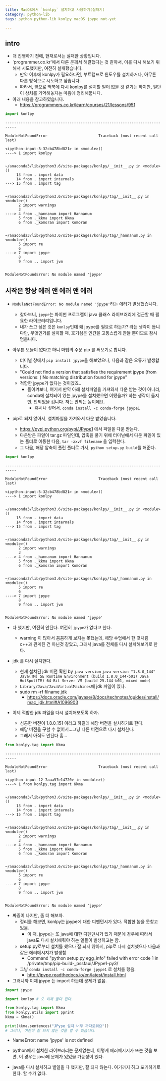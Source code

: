 ```yaml
---
title: MacOS에서 `konlpy` 설치하고 사용하기(실패기)
category: python-lib
tags: python python-lib konlpy macOS jpype not-yet

---
```


## intro

- 더 진행하기 전에, 현재로서는 실패한 상황입니다.
- 'programmer.co.kr'에서 다른 분께서 해결했다는 것 같아서, 이를 다시 해보기 위해서 시도했지만, 여전히 실패했습니다. 
    - 만약 이후에 konlpy가 필요하다면, 부트캠프로 윈도우를 설치하거나, 아무튼 다른 방식으로 시도하고 싶습니다.
    - 따라서, 앞으로 맥북에 다시 konlpy를 설치할 일이 없을 것 같기는 하지만, 일단 이 상처를 기억해놓자는 마음에 정리해둡니다. 
- 아래 내용을 참고하였습니다. 
    - https://programmers.co.kr/learn/courses/21/lessons/951



```python
import konlpy
```


    ---------------------------------------------------------------------------

    ModuleNotFoundError                       Traceback (most recent call last)

    <ipython-input-3-32cb478bd821> in <module>()
    ----> 1 import konlpy
    

    ~/anaconda3/lib/python3.6/site-packages/konlpy/__init__.py in <module>()
         13 from . import data
         14 from . import internals
    ---> 15 from . import tag
    

    ~/anaconda3/lib/python3.6/site-packages/konlpy/tag/__init__.py in <module>()
          2 import warnings
          3 
    ----> 4 from ._hannanum import Hannanum
          5 from ._kkma import Kkma
          6 from ._komoran import Komoran


    ~/anaconda3/lib/python3.6/site-packages/konlpy/tag/_hannanum.py in <module>()
          5 import re
          6 
    ----> 7 import jpype
          8 
          9 from .. import jvm


    ModuleNotFoundError: No module named 'jpype'


## 시작은 항상 에러 앤 에러 앤 에러 

- `ModuleNotFoundError: No module named 'jpype'`라는 에러가 발생했습니다. 
    - 찾아보니, `jpype`는 파이썬 프로그램이 java 클래스 라이브러리에 접근할 때 필요한 라이브러리입니다. 
    - 내가 쓰고 싶은 것은 `konlpy`인데 왜 jpype를 필요로 하는가? 라는 생각이 듭니다만, 무엇인가를 설치할 때, 호기심은 인간을 고통스럽게 만들 뿐이므로 잠시 멈춥니다. 
    
- 아무튼 모듈이 없다고 하니 마법의 주문 pip 를 써보기로 합니다. 
    - 터미널 창에서 `pip install jpype`을 해보았으나, 다음과 같은 오류가 발생합니다. 
    - "Could not find a version that satisfies the requirement jpype (from versions: ) No matching distribution found for jpype"
    - 적합한 jpype가 없다는 것이겠죠..
        - 돌이켜보니, 여기서 만약 아래 설치파일을 가져와서 다운 받는 것이 아니라, conda에 설치되어 있는 jpype를 설치했으면 어땠을까? 하는 생각이 들지만, 안되었을 겁니다. 저는 안되는 놈이에요. 
            - 혹시나 싶어서. `conda install -c conda-forge jpype1`

- pip로 되지 않아서, 설치파일을 가져와서 다운 받았습니다. 
    - https://pypi.python.org/pypi/JPype1 에서 파일을 다운 받는다. 
    - 다운받은 파일이 tar.gz 파일인데, 압축을 풀기 위해 터미널에서 다운 파일이 있는 폴더로 이동한 다음, `tar -zxvf filename` 을 입력한다. 
    - 그 다음, 해당 압축이 풀린 폴더로 가서, `python setup.py build`를 해준다.


```python
import konlpy
```


    ---------------------------------------------------------------------------

    ModuleNotFoundError                       Traceback (most recent call last)

    <ipython-input-5-32cb478bd821> in <module>()
    ----> 1 import konlpy
    

    ~/anaconda3/lib/python3.6/site-packages/konlpy/__init__.py in <module>()
         13 from . import data
         14 from . import internals
    ---> 15 from . import tag
    

    ~/anaconda3/lib/python3.6/site-packages/konlpy/tag/__init__.py in <module>()
          2 import warnings
          3 
    ----> 4 from ._hannanum import Hannanum
          5 from ._kkma import Kkma
          6 from ._komoran import Komoran


    ~/anaconda3/lib/python3.6/site-packages/konlpy/tag/_hannanum.py in <module>()
          5 import re
          6 
    ----> 7 import jpype
          8 
          9 from .. import jvm


    ModuleNotFoundError: No module named 'jpype'


- 다 했지만, 여전히 안된다. 여전히 `jpype`가 없다고 한다. 
    - warning 이 많아서 꼼꼼하게 보지는 못했는데, 해당 수업에서 한 것처럼 c++과 관계된 건 아닌것 같았고, 그래서 java를 전체를 다시 설치해보기로 한다. 

- jdk 를 다시 설치한다.
    - 현재 설치된 jdk 버전 확인 by `java version`
        `
        java version "1.8.0_144"
        Java(TM) SE Runtime Environment (build 1.8.0_144-b01)
        Java HotSpot(TM) 64-Bit Server VM (build 25.144-b01, mixed mode)
        `
    - `Library/Java/JavaVirtualMachines`에 jdk 파일이 있다. 
    - sudo rm -rf filname.jdk
        - https://docs.oracle.com/javase/8/docs/technotes/guides/install/mac_jdk.html#A1096903
- 이제 적합한 jdk 파일을 다시 설치해보도록 하자. 
    - 성공한 버전이 1.8.0_151 이라고 하길래 해당 버전을 설치하기로 한다. 
    - 해당 버전을 구할 수 없어서...그냥 다른 버전으로 다시 설치한다. 
    - 그래서 아직도 안된다 흠...


```python
from konlpy.tag import Kkma
```


    ---------------------------------------------------------------------------

    ModuleNotFoundError                       Traceback (most recent call last)

    <ipython-input-12-7aaa57e14720> in <module>()
    ----> 1 from konlpy.tag import Kkma
    

    ~/anaconda3/lib/python3.6/site-packages/konlpy/__init__.py in <module>()
         13 from . import data
         14 from . import internals
    ---> 15 from . import tag
    

    ~/anaconda3/lib/python3.6/site-packages/konlpy/tag/__init__.py in <module>()
          2 import warnings
          3 
    ----> 4 from ._hannanum import Hannanum
          5 from ._kkma import Kkma
          6 from ._komoran import Komoran


    ~/anaconda3/lib/python3.6/site-packages/konlpy/tag/_hannanum.py in <module>()
          5 import re
          6 
    ----> 7 import jpype
          8 
          9 from .. import jvm


    ModuleNotFoundError: No module named 'jpype'


- 짜증이 나지만, 좀 더 해보자. 
    - 정리를 해보면, konlpy는 jpype에 대한 디펜던시가 있다. 적합한 놈을 못찾고 있음. 
        - 이 때, jpype는 또 java에 대한 디펜던시가 있기 때문에 경우에 따라서 java도 다시 설치해줘야 하는 일들이 발생하고는 함.
    - setup.py로부터 설치를 했으나 잘 되지 않아서, pip로 다시 설치했으나 다음과 같은 에러메시지가 발생함
        - Command "python setup.py egg_info" failed with error code 1 in /private/tmp/pip-build-_pssfaui/JPype1-py3/
    - 그냥 `conda install -c conda-forge jpype1` 로 설치를 했음. 
        - http://jpype.readthedocs.io/en/latest/install.html
- 그러니까 이제 jpype 는 import 하는데 문제가 없음. 


```python
import jpype
```


```python
import konlpy # 오 이제 둘다 된다. 
```


```python
from konlpy.tag import Kkma
from konlpy.utils import pprint
kkma = Kkma()

print(kkma.sentences("JPype 설치 너무 까다로워요"))
# 그러나, 여전히 잘 되지 않는 것을 알 수 있습니다. 
```

- NameError: name 'jpype' is not defined

- python에서 설치한 라이브러리는 문제없는데, 이렇게 에러메시지가 뜨는 것을 보면, 이 경우는 java에 문제가 있었을 가능성이 있다. 

- java를 다시 설치하고 별일을 다 했지만, 잘 되지 않는다. 여기까지 하고 포기하기로 한다. 할 수가 없다. 
